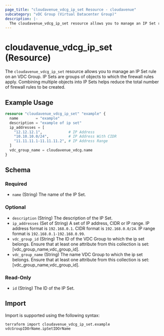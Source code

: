 ```yaml
---
page_title: "cloudavenue_vdcg_ip_set Resource - cloudavenue"
subcategory: "vDC Group (Virtual Datacenter Group)"
description: |-
  The cloudavenue_vdcg_ip_set resource allows you to manage an IP Set rule on an VDC Group. IP Sets are groups of objects to which the firewall rules apply. Combining multiple objects into IP Sets helps reduce the total number of firewall rules to be created.
---
```


# cloudavenue_vdcg_ip_set (Resource)

The `cloudavenue_vdcg_ip_set` resource allows you to manage an IP Set rule on an VDC Group. IP Sets are groups of objects to which the firewall rules apply. Combining multiple objects into IP Sets helps reduce the total number of firewall rules to be created.
 
## Example Usage

```terraform
resource "cloudavenue_vdcg_ip_set" "example" {
  name        = "example"
  description = "example of ip set"
  ip_addresses = [
    "12.12.12.1",            # IP Address
    "10.10.10.0/24",         # IP Address With CIDR
    "11.11.11.1-11.11.11.2", # IP Address Range
  ]
  vdc_group_name = cloudavenue_vdcg.name
}
```

<!-- schema generated by tfplugindocs -->
## Schema

### Required

- `name` (String) The name of the IP Set.

### Optional

- `description` (String) The description of the IP Set.
- `ip_addresses` (Set of String) A set of IP address, CIDR or IP range. IP address format is `192.168.0.1`. CIDR format is `192.168.0.0/24`. IP range format is `192.168.0.1-192.168.0.99`.
- `vdc_group_id` (String) The ID of the VDC Group to which the ip set belongs. Ensure that at least one attribute from this collection is set: [vdc_group_name,vdc_group_id].
- `vdc_group_name` (String) The name VDC Group to which the ip set belongs. Ensure that at least one attribute from this collection is set: [vdc_group_name,vdc_group_id].

### Read-Only

- `id` (String) The ID of the IP Set.

## Import

Import is supported using the following syntax:
```shell
terraform import cloudavenue_vdcg_ip_set.example vdcGroupIDOrName.ipSetIDOrName
```